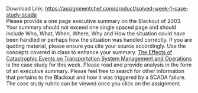 Download Link: https://assignmentchef.com/product/solved-week-1-case-study-scada
<br>
Please provide a one page executive summary on the Blackout of 2003. Your summary should not exceed one single spaced page and should include Who, What, When, Where, Why and How the situation could have been handled or perhaps how the situation was handled correctly. If you are quoting material, please ensure you cite your source accordingly. Use the concepts covered in class to enhance your summary. <a href="http://ntl.bts.gov/lib/jpodocs/repts_te/14023_files/14023.pdf" rel="nofollow">The Effects of Catastrophic Events on Transportation System Management and Operations</a> is the case study for this week. Please read and provide analysis in the form of an executive summary. Please feel free to search for other information that pertains to the Blackout and how it was triggered by a SCADA failure. The case study rubric can be viewed once you click on the assignment.